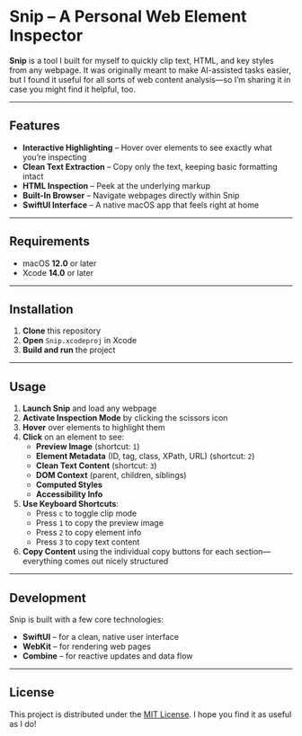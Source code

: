 # Snip – A Personal Web Element Inspector

**Snip** is a tool I built for myself to quickly clip text, HTML, and key styles from any webpage. It was originally meant to make AI-assisted tasks easier, but I found it useful for all sorts of web content analysis—so I’m sharing it in case you might find it helpful, too.

---

## Features

- **Interactive Highlighting** – Hover over elements to see exactly what you’re inspecting  
- **Clean Text Extraction** – Copy only the text, keeping basic formatting intact  
- **HTML Inspection** – Peek at the underlying markup  
- **Built-In Browser** – Navigate webpages directly within Snip  
- **SwiftUI Interface** – A native macOS app that feels right at home

---

## Requirements

- macOS **12.0** or later  
- Xcode **14.0** or later  

---

## Installation

1. **Clone** this repository  
2. **Open** `Snip.xcodeproj` in Xcode  
3. **Build and run** the project  

---

## Usage

1. **Launch Snip** and load any webpage  
2. **Activate Inspection Mode** by clicking the scissors icon  
3. **Hover** over elements to highlight them  
4. **Click** on an element to see:
   - **Preview Image** (shortcut: `1`)  
   - **Element Metadata** (ID, tag, class, XPath, URL) (shortcut: `2`)  
   - **Clean Text Content** (shortcut: `3`)  
   - **DOM Context** (parent, children, siblings)  
   - **Computed Styles**  
   - **Accessibility Info**  
5. **Use Keyboard Shortcuts**:
   - Press `c` to toggle clip mode  
   - Press `1` to copy the preview image  
   - Press `2` to copy element info  
   - Press `3` to copy text content  
6. **Copy Content** using the individual copy buttons for each section—everything comes out nicely structured

---

## Development

Snip is built with a few core technologies:
- **SwiftUI** – for a clean, native user interface  
- **WebKit** – for rendering web pages  
- **Combine** – for reactive updates and data flow  

---

## License

This project is distributed under the [MIT License](LICENSE). I hope you find it as useful as I do!